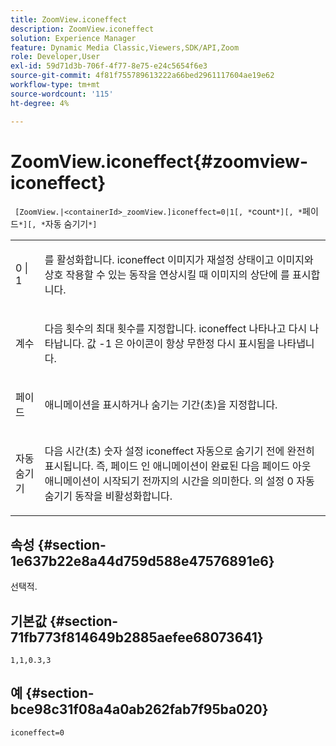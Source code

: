```yaml
---
title: ZoomView.iconeffect
description: ZoomView.iconeffect
solution: Experience Manager
feature: Dynamic Media Classic,Viewers,SDK/API,Zoom
role: Developer,User
exl-id: 59d71d3b-706f-4f77-8e75-e24c5654f6e3
source-git-commit: 4f81f755789613222a66bed2961117604ae19e62
workflow-type: tm+mt
source-wordcount: '115'
ht-degree: 4%

---
```


# ZoomView.iconeffect{#zoomview-iconeffect}

` [ZoomView.|<containerId>_zoomView.]iconeffect=0|1[, *`count`*][, *`페이드`*][, *`자동 숨기기`*]`

<table id="table_6CAA904E976A41BD994D8926F46F0BAF"> 
 <tbody> 
  <tr> 
   <td colname="col1"> <p> <span class="codeph"> 0 | 1</span> </p> </td> 
   <td colname="col2"> <p> 를 활성화합니다. <span class="codeph"> iconeffect</span> 이미지가 재설정 상태이고 이미지와 상호 작용할 수 있는 동작을 연상시킬 때 이미지의 상단에 를 표시합니다. </p> </td> 
  </tr> 
  <tr> 
   <td colname="col1"> <p> <span class="codeph"><span class="varname"> 계수</span></span> </p> </td> 
   <td colname="col2"> <p> 다음 횟수의 최대 횟수를 지정합니다. <span class="codeph"> iconeffect</span> 나타나고 다시 나타납니다. 값 <span class="codeph"> -1</span> 은 아이콘이 항상 무한정 다시 표시됨을 나타냅니다. </p> </td> 
  </tr> 
  <tr> 
   <td colname="col1"> <p><span class="codeph"><span class="varname"> 페이드</span></span> </p> </td> 
   <td colname="col2"> <p>애니메이션을 표시하거나 숨기는 기간(초)을 지정합니다. </p> </td> 
  </tr> 
  <tr> 
   <td colname="col1"> <p><span class="codeph"><span class="varname"> 자동 숨기기</span></span> </p> </td> 
   <td colname="col2"> <p>다음 시간(초) 숫자 설정 <span class="codeph"> iconeffect</span> 자동으로 숨기기 전에 완전히 표시됩니다. 즉, 페이드 인 애니메이션이 완료된 다음 페이드 아웃 애니메이션이 시작되기 전까지의 시간을 의미한다. 의 설정 <span class="codeph"> 0</span> 자동 숨기기 동작을 비활성화합니다. </p> </td> 
  </tr> 
 </tbody> 
</table>

## 속성 {#section-1e637b22e8a44d759d588e47576891e6}

선택적.

## 기본값 {#section-71fb773f814649b2885aefee68073641}

`1,1,0.3,3`

## 예 {#section-bce98c31f08a4a0ab262fab7f95ba020}

`iconeffect=0`
